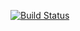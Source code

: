 [![Build Status](https://travis-ci.org/silkapp/attoparsec-expr.svg?branch=master)](https://travis-ci.org/silkapp/attoparsec-expr)
